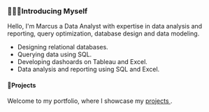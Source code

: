 ### 🙎🏽‍♂️Introducing Myself

Hello, I'm Marcus a Data Analyst with expertise in data analysis and reporting, query optimization, database design and data modeling.

  - Designing relational databases.
  - Querying data using SQL.
  - Developing dashoards on Tableau and Excel.
  - Data analysis and reporting using SQL and Excel.

#### 🚢Projects

Welcome to my portfolio, where I showcase my [ projects ](SQL_Product_Sales).
